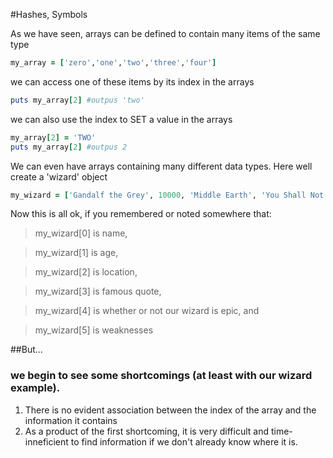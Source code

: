 #Hashes, Symbols

As we have seen, arrays can be defined to contain
	many items of the same type

```ruby 
my_array = ['zero','one','two','three','four']
```


we can access one of these items by its index in the arrays

```ruby 
puts my_array[2] #outpus 'two' 
```


we can also use the index to SET a value in the arrays

```ruby 
my_array[2] = 'TWO'
puts my_array[2] #outpus 2
```


We can even have arrays containing many different
  data types. Here well create a 'wizard' object

```ruby
my_wizard = ['Gandalf the Grey', 10000, 'Middle Earth', 'You Shall Not Pass', true, nil]
```


Now this is all ok, if you remembered or noted somewhere that:

>    my_wizard[0] is name,

>    my_wizard[1] is age,

>    my_wizard[2] is location,

>    my_wizard[3] is famous quote,

>    my_wizard[4] is whether or not our wizard is epic, and

>    my_wizard[5] is weaknesses

##But...
### we begin to see some shortcomings (at least with our wizard example). 

1. There is no evident association between the index of the array and the information it contains
2. As a product of the first shortcoming, it is very difficult and time-inneficient to find information if we don't already know where it is.
